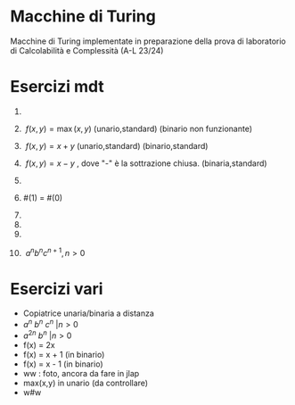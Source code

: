 # Macchine di Turing
Macchine di Turing implementate in preparazione della prova di laboratorio di Calcolabilità e Complessità (A-L 23/24)

# Esercizi mdt
1) 



2) $\ f(x,y) = \max(x,y)$ (unario,standard) (binario non funzionante)



3) $\ f(x,y) = x + y$ (unario,standard)  (binario,standard)

4) $\ f(x,y) = x - y$ , dove "-" è la sottrazione chiusa. (binaria,standard)



5) 


6) #(1) = #(0)


7)   

  
8) 



9) 



10) $\ a^n b^n c^{n+1} , n>0$



# Esercizi vari
- Copiatrice unaria/binaria a distanza
- $a^n \ b^n \ c^n \ | n > 0$
- $a^{2n}\ b^n \ | n > 0$
- f(x) = 2x
- f(x) = x + 1 (in binario)
- f(x) = x - 1 (in binario)
- ww : foto, ancora da fare in jlap
- max(x,y) in unario (da controllare)
- w#w
